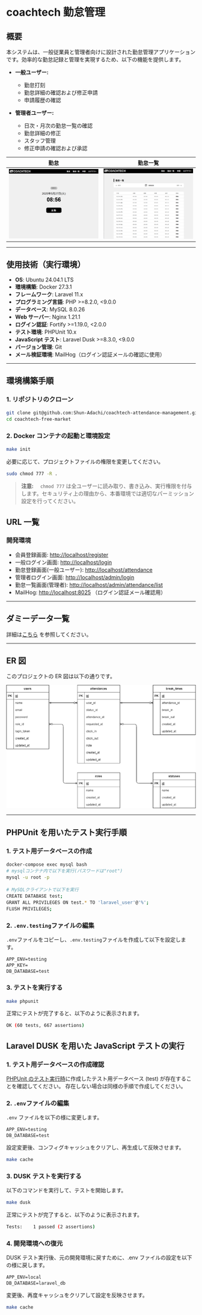 # coachtech 勤怠管理

## 概要

本システムは、一般従業員と管理者向けに設計された勤怠管理アプリケーションです。効率的な勤怠記録と管理を実現するため、以下の機能を提供します。

- **一般ユーザー:**

  - 勤怠打刻
  - 勤怠詳細の確認および修正申請
  - 申請履歴の確認

- **管理者ユーザー:**
  - 日次・月次の勤怠一覧の確認
  - 勤怠詳細の修正
  - スタッフ管理
  - 修正申請の確認および承認

| 勤怠 | 勤怠一覧 |
  |:-----:|:-----:|
| ![Alt1](./diagram/index.png) | ![Alt2](./diagram/attendance-list.png) |

---

## 使用技術（実行環境）

- **OS**: Ubuntu 24.04.1 LTS
- **環境構築**: Docker 27.3.1
- **フレームワーク**: Laravel 11.x
- **プログラミング言語**: PHP >=8.2.0, <9.0.0
- **データベース**: MySQL 8.0.26
- **Web サーバー**: Nginx 1.21.1
- **ログイン認証**: Fortify >=1.19.0, <2.0.0
- **テスト環境**: PHPUnit 10.x
- **JavaScript テスト**: Laravel Dusk >=8.3.0, <9.0.0
- **バージョン管理**: Git
- **メール検証環境**: MailHog（ログイン認証メールの確認に使用）

---

## 環境構築手順

### 1. リポジトリのクローン

```bash
git clone git@github.com:Shun-Adachi/coachtech-attendance-management.git
cd coachtech-free-market
```

### 2. Docker コンテナの起動と環境設定

```bash
make init
```

必要に応じて、プロジェクトファイルの権限を変更してください。

```bash
sudo chmod 777 -R .
```

> **注意:**　 `chmod 777` は全ユーザーに読み取り、書き込み、実行権限を付与します。セキュリティ上の理由から、本番環境では適切なパーミッション設定を行ってください。

## URL 一覧

### 開発環境

- 会員登録画面: <http://localhost/register>
- 一般ログイン画面: <http://localhost/login>
- 勤怠登録画面(一般ユーザー): <http://localhost/attendance>
- 管理者ログイン画面: <http://localhost/admin/login>
- 勤怠一覧画面(管理者): <http://localhost/admin/attendance/list>
- MailHog: <http://localhost:8025> （ログイン認証メール確認用）

---

## ダミーデータ一覧

詳細は[こちら](./dummy_data.md) を参照してください。

---

## ER 図

このプロジェクトの ER 図は以下の通りです。

<img src="./diagram/ER/ER.png" alt="ER図" width="800">

---

## PHPUnit を用いたテスト実行手順

### 1. テスト用データベースの作成

```bash
docker-compose exec mysql bash
# mysqlコンテナ内で以下を実行(パスワードは"root")
mysql -u root -p

# MySQLクライアントで以下を実行
CREATE DATABASE test;
GRANT ALL PRIVILEGES ON test.* TO 'laravel_user'@'%';
FLUSH PRIVILEGES;
```

### 2. `.env.testing`ファイルの編集

`.env`ファイルをコピーし、`.env.testing`ファイルを作成して以下を設定します。

```env.testing
APP_ENV=testing
APP_KEY=
DB_DATABASE=test
```

### 3. テストを実行する

```bash
make phpunit
```

正常にテストが完了すると、以下のように表示されます。

```bash
OK (60 tests, 667 assertions)
```

## Laravel DUSK を用いた JavaScript テストの実行

### 1. テスト用データベースの作成確認

[PHPUnit のテスト実行時](#1-テスト用データベースの作成)に作成したテスト用データベース (test) が存在することを確認してください。
存在しない場合は同様の手順で作成してください。

### 2. `.env`ファイルの編集

`.env` ファイルを以下の様に変更します。

```env
APP_ENV=testing
DB_DATABASE=test
```

設定変更後、コンフィグキャッシュをクリアし、再生成して反映させます。

```bash
make cache
```

### 3. DUSK テストを実行する

以下のコマンドを実行して、テストを開始します。

```bash
make dusk
```

正常にテストが完了すると、以下のように表示されます。

```bash
Tests:    1 passed (2 assertions)
```

### 4. 開発環境への復元

DUSK テスト実行後、元の開発環境に戻すために、.env ファイルの設定を以下の様に戻します。

```env
APP_ENV=local
DB_DATABASE=laravel_db
```

変更後、再度キャッシュをクリアして設定を反映させます。

```bash
make cache
```
